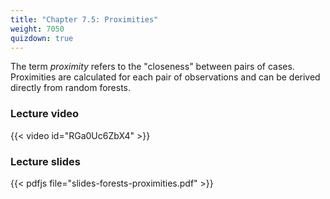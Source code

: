 ```yaml
---
title: "Chapter 7.5: Proximities"
weight: 7050
quizdown: true
---
```

The term *proximity* refers to the "closeness" between pairs of cases. Proximities are calculated for each pair of observations and can be derived directly from random forests.

<!--more-->

### Lecture video

{{< video id="RGa0Uc6ZbX4" >}}

### Lecture slides

{{< pdfjs file="slides-forests-proximities.pdf" >}}
